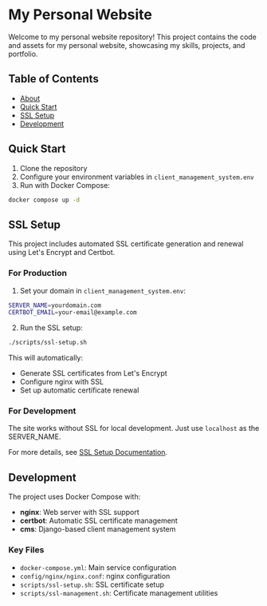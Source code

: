# My Personal Website

Welcome to my personal website repository! This project contains the code and assets for my personal website, showcasing my skills, projects, and portfolio.

## Table of Contents
- [About](#about)
- [Quick Start](#quick-start)
- [SSL Setup](#ssl-setup)
- [Development](#development)

## Quick Start

1. Clone the repository
2. Configure your environment variables in `client_management_system.env`
3. Run with Docker Compose:

```bash
docker compose up -d
```

## SSL Setup

This project includes automated SSL certificate generation and renewal using Let's Encrypt and Certbot.

### For Production

1. Set your domain in `client_management_system.env`:
```bash
SERVER_NAME=yourdomain.com
CERTBOT_EMAIL=your-email@example.com
```

2. Run the SSL setup:
```bash
./scripts/ssl-setup.sh
```

This will automatically:
- Generate SSL certificates from Let's Encrypt
- Configure nginx with SSL
- Set up automatic certificate renewal

### For Development

The site works without SSL for local development. Just use `localhost` as the SERVER_NAME.

For more details, see [SSL Setup Documentation](docs/SSL_SETUP.md).

## Development

The project uses Docker Compose with:
- **nginx**: Web server with SSL support
- **certbot**: Automatic SSL certificate management
- **cms**: Django-based client management system

### Key Files

- `docker-compose.yml`: Main service configuration
- `config/nginx/nginx.conf`: nginx configuration
- `scripts/ssl-setup.sh`: SSL certificate setup
- `scripts/ssl-management.sh`: Certificate management utilities
